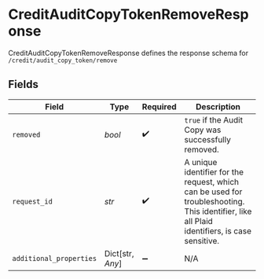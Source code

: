 # CreditAuditCopyTokenRemoveResponse

CreditAuditCopyTokenRemoveResponse defines the response schema for `/credit/audit_copy_token/remove`


## Fields

| Field                                                                                                                                       | Type                                                                                                                                        | Required                                                                                                                                    | Description                                                                                                                                 |
| ------------------------------------------------------------------------------------------------------------------------------------------- | ------------------------------------------------------------------------------------------------------------------------------------------- | ------------------------------------------------------------------------------------------------------------------------------------------- | ------------------------------------------------------------------------------------------------------------------------------------------- |
| `removed`                                                                                                                                   | *bool*                                                                                                                                      | :heavy_check_mark:                                                                                                                          | `true` if the Audit Copy was successfully removed.                                                                                          |
| `request_id`                                                                                                                                | *str*                                                                                                                                       | :heavy_check_mark:                                                                                                                          | A unique identifier for the request, which can be used for troubleshooting. This identifier, like all Plaid identifiers, is case sensitive. |
| `additional_properties`                                                                                                                     | Dict[str, *Any*]                                                                                                                            | :heavy_minus_sign:                                                                                                                          | N/A                                                                                                                                         |